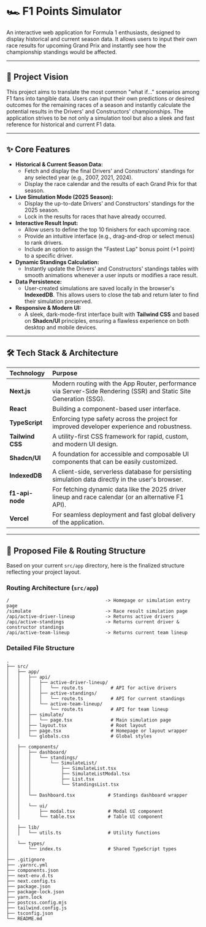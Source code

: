 # 🏎️ F1 Points Simulator

An interactive web application for Formula 1 enthusiasts, designed to display historical and current season data. It allows users to input their own race results for upcoming Grand Prix and instantly see how the championship standings would be affected.

-----

## 🎯 Project Vision

This project aims to translate the most common "what if..." scenarios among F1 fans into tangible data. Users can input their own predictions or desired outcomes for the remaining races of a season and instantly calculate the potential results in the Drivers' and Constructors' championships. The application strives to be not only a simulation tool but also a sleek and fast reference for historical and current F1 data.

-----

## ✨ Core Features

  - **Historical & Current Season Data:**
      - Fetch and display the final Drivers' and Constructors' standings for any selected year (e.g., 2007, 2021, 2024).
      - Display the race calendar and the results of each Grand Prix for that season.
  - **Live Simulation Mode (2025 Season):**
      - Display the up-to-date Drivers' and Constructors' standings for the 2025 season.
      - Lock in the results for races that have already occurred.
  - **Interactive Result Input:**
      - Allow users to define the top 10 finishers for each upcoming race.
      - Provide an intuitive interface (e.g., drag-and-drop or select menus) to rank drivers.
      - Include an option to assign the "Fastest Lap" bonus point (+1 point) to a specific driver.
  - **Dynamic Standings Calculation:**
      - Instantly update the Drivers' and Constructors' standings tables with smooth animations whenever a user inputs or modifies a race result.
  - **Data Persistence:**
      - User-created simulations are saved locally in the browser's **IndexedDB**. This allows users to close the tab and return later to find their simulation preserved.
  - **Responsive & Modern UI:**
      - A sleek, dark-mode-first interface built with **Tailwind CSS** and based on **Shadcn/UI** principles, ensuring a flawless experience on both desktop and mobile devices.

-----

## 🛠️ Tech Stack & Architecture

| Technology     | Purpose                                                                                                 |
| :------------- | :------------------------------------------------------------------------------------------------------ |
| **Next.js** | Modern routing with the App Router, performance via Server-Side Rendering (SSR) and Static Site Generation (SSG). |
| **React** | Building a component-based user interface.                                                              |
| **TypeScript** | Enforcing type safety across the project for improved developer experience and robustness.                |
| **Tailwind CSS** | A utility-first CSS framework for rapid, custom, and modern UI design.                                  |
| **Shadcn/UI** | A foundation for accessible and composable UI components that can be easily customized.                   |
| **IndexedDB** | A client-side, serverless database for persisting simulation data directly in the user's browser.        |
| **f1-api-node**| For fetching dynamic data like the 2025 driver lineup and race calendar (or an alternative F1 API).         |
| **Vercel** | For seamless deployment and fast global delivery of the application.                                    |

-----

## 📂 Proposed File & Routing Structure

Based on your current `src/app` directory, here is the finalized structure reflecting your project layout.

### Routing Architecture (`src/app`)

```
/                                   -> Homepage or simulation entry page
/simulate                           -> Race result simulation page
/api/active-driver-lineup           -> Returns active drivers
/api/active-standings               -> Returns current driver & constructor standings
/api/active-team-lineup             -> Returns current team lineup
```

### Detailed File Structure

```
.
├── src/
│   ├── app/
│   │   ├── api/
│   │   │   ├── active-driver-lineup/
│   │   │   │   └── route.ts          # API for active drivers
│   │   │   ├── active-standings/
│   │   │   │   └── route.ts          # API for current standings
│   │   │   └── active-team-lineup/
│   │   │       └── route.ts          # API for team lineup
│   │   ├── simulate/
│   │   │   └── page.tsx              # Main simulation page
│   │   ├── layout.tsx                # Root layout
│   │   ├── page.tsx                  # Homepage or layout wrapper
│   │   └── globals.css               # Global styles
│
│   ├── components/
│   │   ├── dashboard/
│   │   │   └── standings/
│   │   │       └── SimulateList/
│   │   │           ├── SimulateList.tsx
│   │   │           ├── SimulateListModal.tsx
│   │   │           ├── List.tsx
│   │   │           └── StandingsList.tsx
│   │   │
│   │   └── Dashboard.tsx            # Standings dashboard wrapper
│   │
│   │   └── ui/
│   │       ├── modal.tsx            # Modal UI component
│   │       └── table.tsx            # Table UI component
│
│   ├── lib/
│   │   └── utils.ts                 # Utility functions
│
│   └── types/
│       └── index.ts                 # Shared TypeScript types
│
├── .gitignore
├── .yarnrc.yml
├── components.json
├── next-env.d.ts
├── next.config.ts
├── package.json
├── package-lock.json
├── yarn.lock
├── postcss.config.mjs
├── tailwind.config.js
├── tsconfig.json
└── README.md
```
